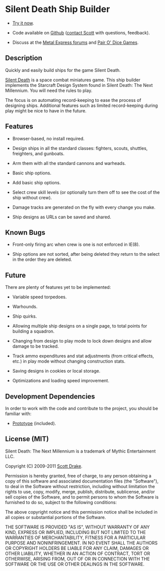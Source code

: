 # Silent Death Ship Builder

  * [Try it now][1].

  * Code available on [Github][2] ([contact Scott][3] with questions, feedback).

  * Discuss at the [Metal Express forums][4] and [Pair O' Dice Games][5].

   [1]: http://silentdeath.pairodicegames.com/

   [2]: http://github.com/drakes/sd_ship_builder

   [3]: http://3dmdesign.com/about

   [4]: http://www.metal-express.net/forum/index.php?board=6.0

   [5]: http://games-blog.pairodicegames.com/games/silent-death

## Description

Quickly and easily build ships for the game Silent Death.

[Silent Death][6] is a space combat miniatures game. This ship builder implements the Starcraft Design System found in Silent Death: The Next Millennium. You will need the rules to play.

   [6]: http://www.ironcrown.com/?page_id=232

The focus is on automating record-keeping to ease the process of designing ships. Additional features such as limited record-keeping during play might be nice to have in the future.

## Features

  * Browser-based, no install required.

  * Design ships in all the standard classes: fighters, scouts, shuttles, freighters, and gunboats.

  * Arm them with all the standard cannons and warheads.

  * Basic ship options.

  * Add basic ship options.

  * Select crew skill levels (or optionally turn them off to see the cost of the ship without crew).

  * Damage tracks are generated on the fly with every change you make.

  * Ship designs as URLs can be saved and shared.

## Known Bugs

  * Front-only firing arc when crew is one is not enforced in IE(8).

  * Ship options are not sorted, after being deleted they return to the select in the order they are deleted.

## Future

There are plenty of features yet to be implemented:

  * Variable speed torpedoes.

  * Warhounds.

  * Ship quirks.

  * Allowing multiple ship designs on a single page, to total points for building a squadron.

  * Changing from design to play mode to lock down designs and allow damage to be tracked.

  * Track ammo expenditures and stat adjustments (from critical effects, etc.) in play mode without changing construction stats.

  * Saving designs in cookies or local storage.

  * Optimizations and loading speed improvement.

## Development Dependencies

In order to work with the code and contribute to the project, you should be familiar with:

  * [Prototype][7] (included).

   [7]: http://prototypejs.org/

## License (MIT)

Silent Death: The Next Millennium is a trademark of Mythic Entertainment LLC.

Copyright (C) 2009-2011 [Scott Drake][8].

   [8]: http://scottdrake.info/

Permission is hereby granted, free of charge, to any person obtaining a copy of this software and associated documentation files (the "Software"), to deal in the Software without restriction, including without limitation the rights to use, copy, modify, merge, publish, distribute, sublicense, and/or sell copies of the Software, and to permit persons to whom the Software is furnished to do so, subject to the following conditions:

The above copyright notice and this permission notice shall be included in all copies or substantial portions of the Software.

THE SOFTWARE IS PROVIDED "AS IS", WITHOUT WARRANTY OF ANY KIND, EXPRESS OR IMPLIED, INCLUDING BUT NOT LIMITED TO THE WARRANTIES OF MERCHANTABILITY, FITNESS FOR A PARTICULAR PURPOSE AND NONINFRINGEMENT. IN NO EVENT SHALL THE AUTHORS OR COPYRIGHT HOLDERS BE LIABLE FOR ANY CLAIM, DAMAGES OR OTHER LIABILITY, WHETHER IN AN ACTION OF CONTRACT, TORT OR OTHERWISE, ARISING FROM, OUT OF OR IN CONNECTION WITH THE SOFTWARE OR THE USE OR OTHER DEALINGS IN THE SOFTWARE.
